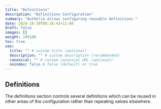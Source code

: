 ```yaml
---
title: "Definitions"
description: "Definitions Configuration"
summary: "Authelia allows configuring reusable definitions."
date: 2024-10-20T08:18:41+11:00
draft: false
images: []
weight: 199100
toc: true
seo:
  title: "" # custom title (optional)
  description: "" # custom description (recommended)
  canonical: "" # custom canonical URL (optional)
  noindex: false # false (default) or true
---
```


## Definitions

The definitions section controls several definitions which can be reused in other areas of the configuration rather than
repeating values elsewhere.

